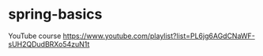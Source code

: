 # spring-basics
YouTube course
https://www.youtube.com/playlist?list=PL6jg6AGdCNaWF-sUH2QDudBRXo54zuN1t